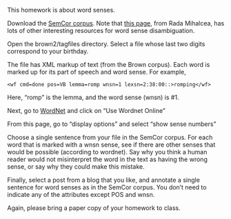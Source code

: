 This homework is about word senses.

Download the
[SemCor corpus](http://lit.csci.unt.edu/~rada/downloads/semcor/semcor3.0.tar.gz).
Note that [this page](http://www.cse.unt.edu/~rada/downloads.html),
from Rada Mihalcea, has lots of other interesting resources for word
sense disambiguation.

Open the brown2/tagfiles directory. Select a file whose last two
digits correspond to your birthday.

The file has XML markup of text (from the Brown corpus). Each word is
marked up for its part of speech and word sense. For example,
~~~~~~
<wf cmd=done pos=VB lemma=romp wnsn=1 lexsn=2:38:00::>romping</wf>
~~~~~~
Here, “romp” is the lemma, and the word sense (wnsn) is #1.

Next, go to [WordNet](http://wordnet.princeton.edu/) and click on “Use Wordnet Online”

From this page, go to “display options” and select “show sense numbers”

Choose a single sentence from your file in the SemCor corpus. For each
word that is marked with a wnsn sense, see if there are other senses
that would be possible (according to wordnet). Say why you think a
human reader would not misinterpret the word in the text as having the
wrong sense, or say why they could make this mistake.

Finally, select a post from a blog that you like, and annotate a
single sentence for word senses as in the SemCor corpus. You don’t
need to indicate any of the attributes except POS and wnsn.

Again, please bring a paper copy of your homework to class.
